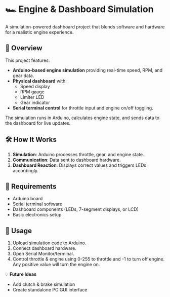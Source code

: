 # 🏎️ Engine & Dashboard Simulation

A simulation-powered dashboard project that blends software and hardware for a realistic engine experience.

## 📜 Overview
This project features:
- **Arduino-based engine simulation** providing real-time speed, RPM, and gear data.
- **Physical dashboard** with:
  - Speed display
  - RPM gauge
  - Limiter LED
  - Gear indicator
- **Serial terminal control** for throttle input and engine on/off toggling.

The simulation runs in Arduino, calculates engine state, and sends data to the dashboard for live updates.

## 🛠️ How It Works
1. **Simulation**: Arduino processes throttle, gear, and engine state.
2. **Communication**: Data sent to dashboard hardware.
3. **Dashboard Reaction**: Displays correct values and triggers LEDs accordingly.

## 🔧 Requirements
- Arduino board
- Serial terminal software
- Dashboard components (LEDs, 7-segment displays, or LCD)
- Basic electronics setup

## 🚀 Usage
1. Upload simulation code to Arduino.
2. Connect dashboard hardware.
3. Open Serial Monitor/terminal.
4. Control throttle & engine using 0-255 to throttle and -1 to turn off engine. Any positive value will turn the engine on.



💡 **Future Ideas**
- Add clutch & brake simulation
- Create standalone PC GUI interface
